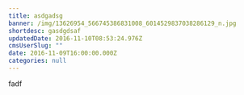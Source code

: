 ```yaml
---
title: asdgadsg
banner: /img/13626954_566745386831008_6014529837038286129_n.jpg
shortdesc: gasdgdsaf
updatedDate: 2016-11-10T08:53:24.976Z
cmsUserSlug: ""
date: 2016-11-09T16:00:00.000Z
categories: null
---
```


fadf